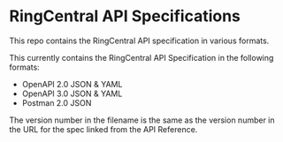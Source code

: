 # RingCentral API Specifications

This repo contains the RingCentral API specification in various formats.

This currently contains the RingCentral API Specification in the following formats:

* OpenAPI 2.0 JSON & YAML
* OpenAPI 3.0 JSON & YAML
* Postman 2.0 JSON

The version number in the filename is the same as the version number in the URL for the spec linked from the API Reference.